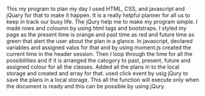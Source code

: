 This my program to plan my day I used HTML, CSS, and javascript and jQuary for that to make it happen.
It is a really helpful planner for all us to keep in track our busy life.
The jQury help me to make my program simple.
I made rows and coloumn by using html tags and bootstraps.
I styled my page as the present time is orange and past time as red and future time as green that alert the user about the plan in a glance.
In javascript, declared variables and assigned valus for that and by using moment.js created the current time in the header session.
Then I loop through the time for all the possibilities and if it is arranged the catogory to past, present, future and assigned colour for all the classes.
Added all the plans in to the local storage and created and array for that.
used click event by usig jQury to save the plans in a local storage.
This all the function will execute only when the document is ready and this can be possible by using jQury.